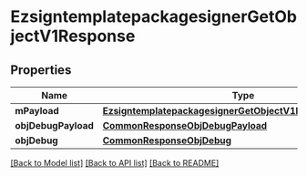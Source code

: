 # EzsigntemplatepackagesignerGetObjectV1Response

## Properties
Name | Type | Description | Notes
------------ | ------------- | ------------- | -------------
**mPayload** | [**EzsigntemplatepackagesignerGetObjectV1ResponseMPayload**](EzsigntemplatepackagesignerGetObjectV1ResponseMPayload.md) |  | 
**objDebugPayload** | [**CommonResponseObjDebugPayload**](CommonResponseObjDebugPayload.md) |  | [optional] 
**objDebug** | [**CommonResponseObjDebug**](CommonResponseObjDebug.md) |  | [optional] 

[[Back to Model list]](../README.md#documentation-for-models) [[Back to API list]](../README.md#documentation-for-api-endpoints) [[Back to README]](../README.md)


